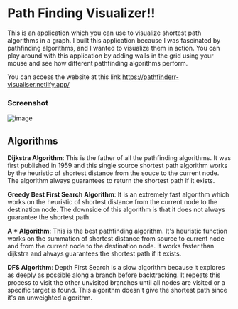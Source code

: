 # Path Finding Visualizer!!

This is an application which you can use to visualize shortest path algorithms in a graph. I built this application because I was fascinated by pathfinding algorithms, and I wanted to visualize them in action. You can play around with this application by adding walls in the grid using your mouse and see how different pathfinding algorithms perform.

You can access the website at this link https://pathfinderr-visualiser.netlify.app/

### Screenshot

![image](https://github.com/Living-Hell/PathfindingVisualizer/assets/74912161/47a3e79d-df43-425c-824d-1eaf504929c3)


## Algorithms

**Dijkstra Algorithm**: This is the father of all the pathfinding algorithms. It was first published in 1959 and this single source shortest path algorithm works by the heuristic of shortest distance from the souce to the current node. The algorithm always guarantees to return the shortest path if it exists.

**Greedy Best First Search Algorithm**: It is an extremely fast algorithm which works on the heuristic of shortest distance from the current node to the destination node. The downside of this algorithm is that it does not always guarantee the shortest path.

**A \* Algorithm**: This is the best pathfinding algorithm. It's heuristic function works on the summation of shortest distance from source to current node and from the current node to the destination node. It works faster than dijkstra and always guarantees the shortest path if it exists.

**DFS Algorithm**: Depth First Search is a slow algorithm because it explores as deeply as possible along a branch before backtracking. It repeats this process to visit the other unvisited branches until all nodes are visited or a specific target is found. This algorithm doesn't give the shortest path since it's an unweighted algorithm.
